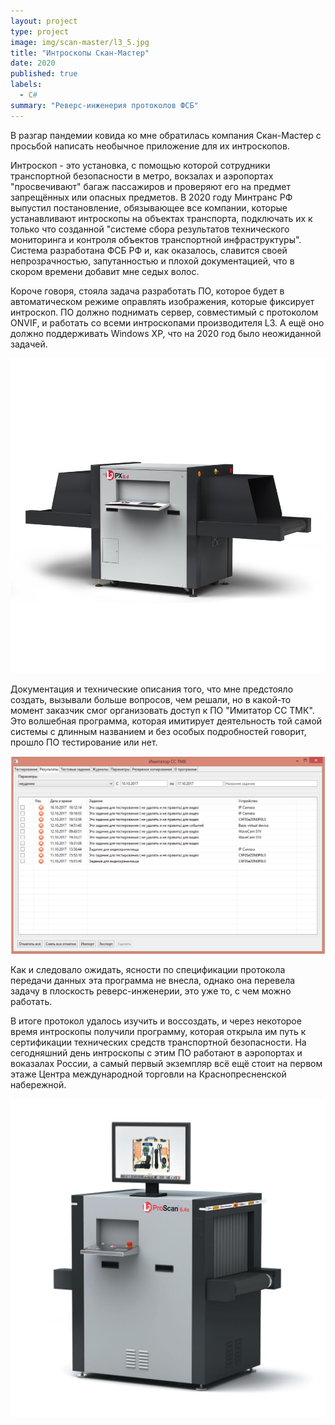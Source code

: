 ```yaml
---
layout: project
type: project
image: img/scan-master/l3_5.jpg
title: "Интроскопы Скан-Мастер"
date: 2020
published: true
labels:
  - C#
summary: "Реверс-инженерия протоколов ФСБ"
---
```


В разгар пандемии ковида ко мне обратилась компания Скан-Мастер с просьбой написать необычное приложение для их интроскопов.

Интроскоп - это установка, с помощью которой сотрудники транспортной безопасности в метро, вокзалах и аэропортах "просвечивают" багаж пассажиров и проверяют его на предмет запрещённых или опасных предметов. В 2020 году Минтранс РФ выпустил постановление, обязывающее все компании, которые устанавливают интроскопы на объектах транспорта, подключать их к только что созданной "системе сбора результатов технического мониторинга и контроля объектов транспортной инфраструктуры". Система разработана ФСБ РФ и, как оказалось, славится своей непрозрачностью, запутанностью и плохой документацией, что в скором времени добавит мне седых волос.

Короче говоря, стояла задача разработать ПО, которое будет в автоматическом режиме оправлять изображения, которые фиксирует интроскоп. ПО должно поднимать сервер, совместимый с протоколом ONVIF, и работать со всеми интроскопами производителя L3. А ещё оно должно поддерживать Windows XP, что на 2020 год было неожиданной задачей.

<img class="img-fluid" src="../img/scan-master/l3_3.jpg">

Документация и технические описания того, что мне предстояло создать, вызывали больше вопросов, чем решали, но в какой-то момент заказчик смог организовать доступ к ПО "Имитатор СС ТМК". Это волшебная программа, которая имитирует деятельность той самой системы с длинным названием и без особых подробностей говорит, прошло ПО тестирование или нет.


<img class="img-fluid" src="../img/scan-master/sstmk.jpg">

Как и следовало ожидать, ясности по спецификации протокола передачи данных эта программа не внесла, однако она перевела задачу в плоскость реверс-инженерии, это уже то, с чем можно работать.

В итоге протокол удалось изучить и воссоздать, и через некоторое время интроскопы получили программу, которая открыла им путь к сертификации технических средств транспортной безопасности. На сегодняшний день интроскопы с этим ПО работают в аэропортах и воказалах России, а самый первый экземпляр всё ещё стоит на первом этаже Центра международной торговли на Краснопресненской набережной.

<img class="img-fluid" src="../img/scan-master/l3_2.jpg">